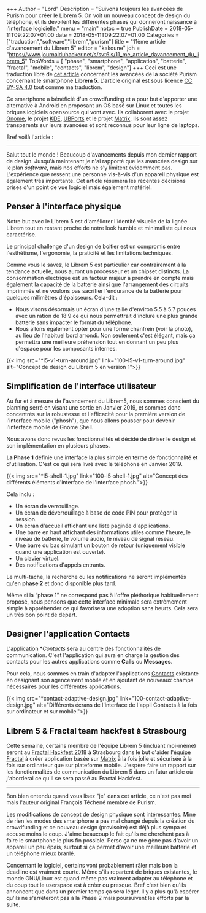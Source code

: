 +++
Author = "Lord"
Description = "Suivons toujours les avancées de Purism pour créer le Librem 5. On voit un nouveau concept de design du téléphone, et ils dévoilent les différentes phases qui donneront naissance à l'interface logicielle."
menu = "main"
notoc = true
PublishDate = 2018-05-11T09:22:07+01:00
date = 2018-05-11T09:22:07+01:00
Categories = ["traduction","software","librem","purism"]
title = "11ème article d'avancement du Librem 5"
editor = "kakoune"
jdh = "https://www.journalduhacker.net/s/svt6ls/11_me_article_davancement_du_librem_5"
TopWords = [  "phase", "smartphone", "application", "batterie", "fractal", "mobile", "contacts", "librem", "design"]
+++
Ceci est une traduction libre de [cet article](https://puri.sm/posts/librem5-progress-report-11/) concernant les avancées de la société Purism concernant le smartphone **Librem 5**.
L'article original est sous licence [CC BY-SA 4.0](https://creativecommons.org/licenses/by-sa/4.0/) tout comme ma traduction.


Ce smartphone a bénéficié d'un crowdfunding et a pour but d'apporter une alternative à Android en proposant un OS basé sur Linux et toutes les briques logiciels opensource qui vont avec.
Ils collaborent avec le projet [Gnome](https://www.gnome.org), le projet [KDE](https://www.kde.org), [UBPorts](https://ubports.com/) et le projet [Matrix](https://matrix.org).
Ils sont assez transparents sur leurs avancées et sont reconnus pour leur ligne de laptops.

Bref voilà l'article :

<hr>

Salut tout le monde !
Beaucoup d'avancements depuis mon dernier rapport de design.
Jusqu'à maintenant je n'ai rapporté que les avancées design sur le plan *software*, mais nos efforts ne s'y limitent évidemment pas.
L'expérience que ressent une personne vis-à-vis d'un appareil physique est également très importante.
Cet article résumera les récentes décisions prises d'un point de vue logiciel mais également matériel.

## Penser à l'interface physique

Notre but avec le Librem 5 est d'améliorer l'identité visuelle de la lignée Librem tout en restant proche de notre look humble et minimaliste qui nous caractérise.

Le principal challenge d'un design de boitier est un compromis entre l'esthétisme, l'ergonomie, la praticité et les limitations techniques.

Comme vous le savez, le Librem 5 est particulier car contrairement à la tendance actuelle, nous auront un processeur et un chipset distincts.
La consommation électrique est un facteur majeur à prendre en compte mais également la capacité de la batterie ainsi que l'arrangement des circuits imprimmés et ne voulons pas sacrifier l'endurance de la batterie pour quelques milimètres d'épaisseurs. Cela-dit :

  - Nous visons désormais un écran d'une taille d'environ 5.5 à 5.7 pouces avec un ration de 18:9 ce qui nous permettrait d'inclure une plus grande batterie sans impacter le format du téléphone.
  - Nous allons également opter pour une forme chanfrein (voir la photo), au lieu de l'habituel bord arrondi. Non seulement c'est élégant, mais ça permettra une meilleure préhension tout en donnant un peu plus d'espace pour les composants internes.

{{< img src="*l5-v1-turn-around.jpg" link="100-l5-v1-turn-around.jpg" alt="Concept de design du Librem 5 en version 1">}}

## Simplification de l'interface utilisateur
Au fur et à mesure de l'avancement du Librem5, nous sommes conscient du planning serré en visant une sortie en Janvier 2019, et sommes donc concentrés sur la robustesse et l'efficacité pour la première version de l'interface mobile ("phosh"), que nous allons pousser pour devenir l'interface mobile de Gnome Shell.

Nous avons donc revus les fonctionnalités et décidé de diviser le design et son implémentation en plusieurs phases.

**La Phase 1** définie une interface la plus simple en terme de fonctionnalité et d'utilisation. C'est ce qui sera livré avec le téléphone en Janvier 2019.

{{< img src="*l5-shell-1.jpg" link="100-l5-shell-1.jpg" alt="Concept des différents éléments d'interface de l'interface phosh.">}}

Cela inclu :

  - Un écran de verrouillage.
  - Un écran de déverrouillage à base de code PIN pour protéger la session.
  - Un écran d'accueil affichant une liste paginée d'applications.
  - Une barre en haut affichant des informations utiles comme l'heure, le niveau de batterie, le volume audio, le niveau de signal réseau.
  - Une barre du bas simulant un bouton de retour (uniquement visible quand une application est ouverte).
  - Un clavier virtuel.
  - Des notifications d'appels entrants.

Le multi-tâche, la recherche ou les notifications ne seront implémentés qu'en **phase 2** et donc disponible plus tard.

Même si la “phase 1” ne correspond pas à l'offre pléthorique habituellement proposé, nous pensons que cette interface minimale sera extrèmement simple à appréhender ce qui favorisera une adoption sans heurts.
Cela sera un très bon point de départ.

## Designer l'application Contacts
L'application **Contacts* sera au centre des fonctionnalités de communication.
C'est l'application qui aura en charge la gestion des contacts pour les autres applications comme **Calls** ou **Messages**.

Pour cela, nous sommes en train d'adapter l'applications [Contacts](https://wiki.gnome.org/Apps/Contacts) existante en designant son agencement mobile et en ajoutant de nouveaux champs nécessaires pour les différentes applications.

{{< img src="*contact-adaptive-design.jpg" link="100-contact-adaptive-design.jpg" alt="Différents écrans de l'interface de l'appli Contacts à la fois sur ordinateur et sur mobile.">}}

## Librem 5 & Fractal team hackfest à Strasbourg
Cette semaine, certains membre de l'équipe Librem 5 (incluant moi-même) seront au [Fractal Hackfest 2018](https://wiki.gnome.org/Hackfests/Fractal2018) à Strasbourg dans le but d'aider l'[équipe Fractal](https://wiki.gnome.org/Apps/Fractal) à créer application basée sur [Matrix](https://matrix.org) à la fois jolie et sécurisée à la fois sur ordinateur que sur plateforme mobile.
J'espère faire un rapport sur les fonctionnalités de communication du Librem 5 dans un futur article où j'aborderai ce qu'il se sera passé au Fractal Hackfest.

---------------
Bon bien entendu quand vous lisez "je" dans cet article, ce n'est pas moi mais l'auteur original François Téchené membre de Purism.

Les modifications de concept de design physique sont intéressantes.
Mine de rien les modes des smartphone a pas mal changé depuis la création du crowdfunding et ce nouveau design (provisoire) est déjà plus sympa et accuse moins le coup.
J'aime beaucoup le fait qu'ils ne cherchent pas à faire le smartphone le plus fin possible.
Perso ça ne me gène pas d'avoir un appareil un peu épais, surtout si ça permet d'avoir une meilleure batterie et un téléphone mieux branlé.

Concernant le logiciel, certains vont probablement râler mais bon la deadline est vraiment courte.
Même s'ils repartent de briques existantes, le monde GNU/Linux est quand même pas vraiment adapter au téléphone et du coup tout le userspace est à créer ou presque.
Bref c'est bien qu'ils annoncent que dans un premier temps ça sera léger.
Il y a plus qu'à espérer qu'ils ne s'arrêteront pas à la Phase 2 mais poursuivent les efforts par la suite.
